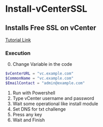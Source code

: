 # Install-vCenterSSL

## Installs Free SSL on vCenter
[Tutorial Link](https://web.archive.org/web/20240121212111/https://virtuallywired.io/2023/11/02/automate-free-lets-encrypt-ssl-certificate-replacement-for-vsphere-8/)

### Execution
0. Change Variable in the code
  ```ps1
  $vCenterURL = "vc.example.com"
  $CommonName = "vc.example.com"
  $EmailContact = "admin@example.com"
  ```
1. Run with Powershell
2. Type vCenter username and password
3. Wait some operational like install module
4. Set DNS for txt challenge
5. Press any key
6. Wait and Finish 
